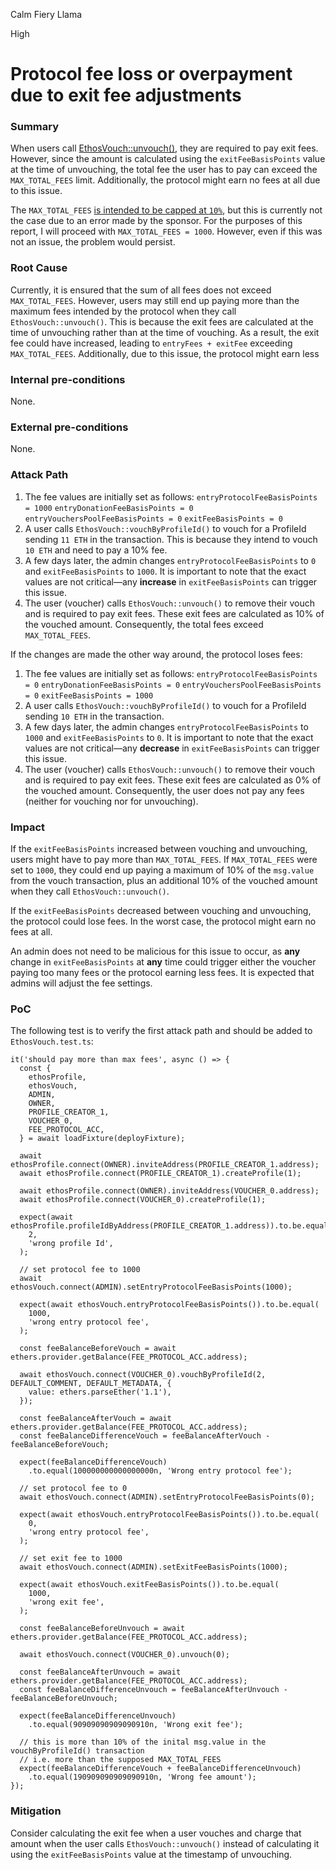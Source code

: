 Calm Fiery Llama

High

# Protocol fee loss or overpayment due to exit fee adjustments

### Summary

When users call [EthosVouch::unvouch()](https://github.com/sherlock-audit/2024-11-ethos-network-ii/blob/57c02df7c56f0b18c681a89ebccc28c86c72d8d8/ethos/packages/contracts/contracts/EthosVouch.sol#L452-L481), they are required to pay exit fees. However, since the amount is calculated using the `exitFeeBasisPoints` value at the time of unvouching, the total fee the user has to pay can exceed the `MAX_TOTAL_FEES` limit. Additionally, the protocol might earn no fees at all due to this issue.

The `MAX_TOTAL_FEES` [is intended to be capped at `10%`](https://audits.sherlock.xyz/contests/675?filter=questions#:~:text=Maximum%20total%20fees%20cannot%20exceed%2010%25), but this is currently not the case due to an error made by the sponsor. For the purposes of this report, I will proceed with `MAX_TOTAL_FEES = 1000`. However, even if this was not an issue, the problem would persist.

### Root Cause

Currently, it is ensured that the sum of all fees does not exceed `MAX_TOTAL_FEES`. However, users may still end up paying more than the maximum fees intended by the protocol when they call `EthosVouch::unvouch()`. This is because the exit fees are calculated at the time of unvouching rather than at the time of vouching. As a result, the exit fee could have increased, leading to `entryFees + exitFee` exceeding `MAX_TOTAL_FEES`. Additionally, due to this issue, the protocol might earn less

### Internal pre-conditions

None.

### External pre-conditions

None.

### Attack Path

1. The fee values are initially set as follows:
`entryProtocolFeeBasisPoints = 1000`
`entryDonationFeeBasisPoints = 0`
`entryVouchersPoolFeeBasisPoints = 0`
`exitFeeBasisPoints = 0`
2. A user calls `EthosVouch::vouchByProfileId()` to vouch for a ProfileId sending `11 ETH` in the transaction. This is because they intend to vouch `10 ETH` and need to pay a 10% fee.
3. A few days later, the admin changes `entryProtocolFeeBasisPoints` to `0` and `exitFeeBasisPoints` to `1000`. It is important to note that the exact values are not critical—any **increase** in `exitFeeBasisPoints` can trigger this issue.
4. The user (voucher) calls `EthosVouch::unvouch()` to remove their vouch and is required to pay exit fees. These exit fees are calculated as 10% of the vouched amount. Consequently, the total fees exceed `MAX_TOTAL_FEES`.

If the changes are made the other way around, the protocol loses fees:

1. The fee values are initially set as follows:
`entryProtocolFeeBasisPoints = 0`
`entryDonationFeeBasisPoints = 0`
`entryVouchersPoolFeeBasisPoints = 0`
`exitFeeBasisPoints = 1000`
2. A user calls `EthosVouch::vouchByProfileId()` to vouch for a ProfileId sending `10 ETH` in the transaction.
3. A few days later, the admin changes `entryProtocolFeeBasisPoints` to `1000` and `exitFeeBasisPoints` to `0`. It is important to note that the exact values are not critical—any **decrease** in `exitFeeBasisPoints` can trigger this issue.
4. The user (voucher) calls `EthosVouch::unvouch()` to remove their vouch and is required to pay exit fees. These exit fees are calculated as 0% of the vouched amount. Consequently, the user does not pay any fees (neither for vouching nor for unvouching).

### Impact

If the `exitFeeBasisPoints` increased between vouching and unvouching, users might have to pay more than `MAX_TOTAL_FEES`. If `MAX_TOTAL_FEES` were set to `1000`, they could end up paying a maximum of 10% of the `msg.value` from the vouch transaction, plus an additional 10% of the vouched amount when they call `EthosVouch::unvouch()`.

If the `exitFeeBasisPoints` decreased between vouching and unvouching, the protocol could lose fees. In the worst case, the protocol might earn no fees at all.

An admin does not need to be malicious for this issue to occur, as **any** change in `exitFeeBasisPoints` at **any** time could trigger either the voucher paying too many fees or the protocol earning less fees. It is expected that admins will adjust the fee settings.

### PoC

The following test is to verify the first attack path and should be added to `EthosVouch.test.ts`:

```solidity
it('should pay more than max fees', async () => {
  const {
    ethosProfile,
    ethosVouch,
    ADMIN,
    OWNER,
    PROFILE_CREATOR_1,
    VOUCHER_0,
    FEE_PROTOCOL_ACC,
  } = await loadFixture(deployFixture);
  
  await ethosProfile.connect(OWNER).inviteAddress(PROFILE_CREATOR_1.address);
  await ethosProfile.connect(PROFILE_CREATOR_1).createProfile(1);

  await ethosProfile.connect(OWNER).inviteAddress(VOUCHER_0.address);
  await ethosProfile.connect(VOUCHER_0).createProfile(1);
  
  expect(await ethosProfile.profileIdByAddress(PROFILE_CREATOR_1.address)).to.be.equal(
    2,
    'wrong profile Id',
  );
        
  // set protocol fee to 1000
  await ethosVouch.connect(ADMIN).setEntryProtocolFeeBasisPoints(1000);

  expect(await ethosVouch.entryProtocolFeeBasisPoints()).to.be.equal(
    1000,
    'wrong entry protocol fee',
  );

  const feeBalanceBeforeVouch = await ethers.provider.getBalance(FEE_PROTOCOL_ACC.address);
        
  await ethosVouch.connect(VOUCHER_0).vouchByProfileId(2, DEFAULT_COMMENT, DEFAULT_METADATA, {
    value: ethers.parseEther('1.1'),
  });

  const feeBalanceAfterVouch = await ethers.provider.getBalance(FEE_PROTOCOL_ACC.address);
  const feeBalanceDifferenceVouch = feeBalanceAfterVouch - feeBalanceBeforeVouch;

  expect(feeBalanceDifferenceVouch)
    .to.equal(100000000000000000n, 'Wrong entry protocol fee');

  // set protocol fee to 0
  await ethosVouch.connect(ADMIN).setEntryProtocolFeeBasisPoints(0);

  expect(await ethosVouch.entryProtocolFeeBasisPoints()).to.be.equal(
    0,
    'wrong entry protocol fee',
  );

  // set exit fee to 1000
  await ethosVouch.connect(ADMIN).setExitFeeBasisPoints(1000);

  expect(await ethosVouch.exitFeeBasisPoints()).to.be.equal(
    1000,
    'wrong exit fee',
  );

  const feeBalanceBeforeUnvouch = await ethers.provider.getBalance(FEE_PROTOCOL_ACC.address);

  await ethosVouch.connect(VOUCHER_0).unvouch(0);

  const feeBalanceAfterUnvouch = await ethers.provider.getBalance(FEE_PROTOCOL_ACC.address);
  const feeBalanceDifferenceUnvouch = feeBalanceAfterUnvouch - feeBalanceBeforeUnvouch;

  expect(feeBalanceDifferenceUnvouch)
    .to.equal(90909090909090910n, 'Wrong exit fee');

  // this is more than 10% of the inital msg.value in the vouchByProfileId() transaction
  // i.e. more than the supposed MAX_TOTAL_FEES
  expect(feeBalanceDifferenceVouch + feeBalanceDifferenceUnvouch)
    .to.equal(190909090909090910n, 'Wrong fee amount');
});
```

### Mitigation

Consider calculating the exit fee when a user vouches and charge that amount when the user calls `EthosVouch::unvouch()` instead of calculating it using the `exitFeeBasisPoints` value at the timestamp of unvouching.